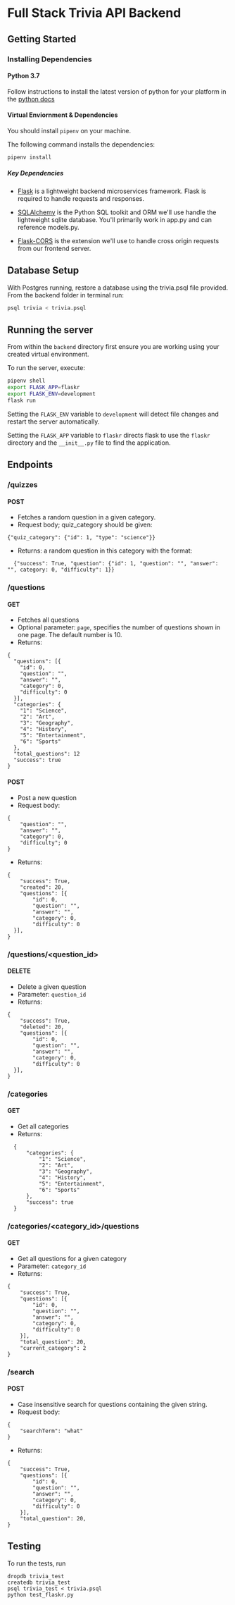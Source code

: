 # Full Stack Trivia API Backend

## Getting Started

### Installing Dependencies

#### Python 3.7

Follow instructions to install the latest version of python for your platform in the [python docs](https://docs.python.org/3/using/unix.html#getting-and-installing-the-latest-version-of-python)

#### Virtual Enviornment & Dependencies

You should install `pipenv` on your machine.

The following command installs the dependencies:

```bash
pipenv install
```

##### Key Dependencies

- [Flask](http://flask.pocoo.org/) is a lightweight backend microservices framework. Flask is required to handle requests and responses.

- [SQLAlchemy](https://www.sqlalchemy.org/) is the Python SQL toolkit and ORM we'll use handle the lightweight sqlite database. You'll primarily work in app.py and can reference models.py.

- [Flask-CORS](https://flask-cors.readthedocs.io/en/latest/#) is the extension we'll use to handle cross origin requests from our frontend server.

## Database Setup

With Postgres running, restore a database using the trivia.psql file provided. From the backend folder in terminal run:

```bash
psql trivia < trivia.psql
```

## Running the server

From within the `backend` directory first ensure you are working using your created virtual environment.

To run the server, execute:

```bash
pipenv shell
export FLASK_APP=flaskr
export FLASK_ENV=development
flask run
```

Setting the `FLASK_ENV` variable to `development` will detect file changes and restart the server automatically.

Setting the `FLASK_APP` variable to `flaskr` directs flask to use the `flaskr` directory and the `__init__.py` file to find the application.

## Endpoints

### /quizzes

#### POST

- Fetches a random question in a given category.
- Request body; quiz_category should be given:
```
{"quiz_category": {"id": 1, "type": "science"}}
```
- Returns: a random question in this category with the format:
```
  {"success": True, "question": {"id": 1, "question": "", "answer": "", category: 0, "difficulty": 1}}
```

### /questions

#### GET

- Fetches all questions
- Optional parameter: `page`, specifies the number of questions shown in one page. The default number is 10.
- Returns:

```
{
  "questions": [{
    "id": 0,
    "question": "",
    "answer": "",
    "category": 0,
    "difficulty": 0
  }],
  "categories": {
    "1": "Science",
    "2": "Art",
    "3": "Geography",
    "4": "History",
    "5": "Entertainment",
    "6": "Sports"
  },
  "total_questions": 12
  "success": true
}
```

#### POST

- Post a new question
- Request body:

```
{
    "question": "",
    "answer": "",
    "category": 0,
    "difficulty"; 0
}
```

- Returns:

```
{
    "success": True,
    "created": 20,
    "questions": [{
        "id": 0,
        "question": "",
        "answer": "",
        "category": 0,
        "difficulty": 0
  }],
}
```

### /questions/<question_id>

#### DELETE

- Delete a given question
- Parameter: `question_id`
- Returns:

```
{
    "success": True,
    "deleted": 20,
    "questions": [{
        "id": 0,
        "question": "",
        "answer": "",
        "category": 0,
        "difficulty": 0
  }],
}
```

### /categories

#### GET

- Get all categories
- Returns:

```
  {
      "categories": {
          "1": "Science",
          "2": "Art",
          "3": "Geography",
          "4": "History",
          "5": "Entertainment",
          "6": "Sports"
      },
      "success": true
  }
```

### /categories/<category_id>/questions

#### GET

- Get all questions for a given category
- Parameter: `category_id`
- Returns:

```
{
    "success": True,
    "questions": [{
        "id": 0,
        "question": "",
        "answer": "",
        "category": 0,
        "difficulty": 0
    }],
    "total_question": 20,
    "current_category": 2
}
```

### /search

#### POST

- Case insensitive search for questions containing the given string.
- Request body:

```
{
    "searchTerm": "what"
}
```

- Returns:

```
{
    "success": True,
    "questions": [{
        "id": 0,
        "question": "",
        "answer": "",
        "category": 0,
        "difficulty": 0
    }],
    "total_question": 20,
}
```

## Testing

To run the tests, run

```
dropdb trivia_test
createdb trivia_test
psql trivia_test < trivia.psql
python test_flaskr.py
```
